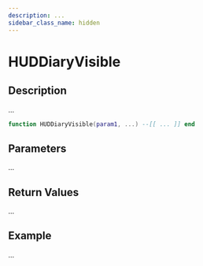 ```yaml
---
description: ...
sidebar_class_name: hidden
---
```


# HUDDiaryVisible

## Description

...

```lua
function HUDDiaryVisible(param1, ...) --[[ ... ]] end
```

## Parameters

...

## Return Values

...

## Example

...

